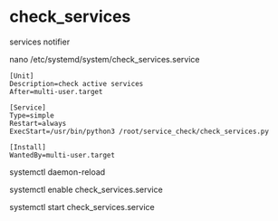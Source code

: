 # check_services
services notifier

nano /etc/systemd/system/check_services.service
```
[Unit]
Description=check active services
After=multi-user.target

[Service]
Type=simple
Restart=always
ExecStart=/usr/bin/python3 /root/service_check/check_services.py

[Install]
WantedBy=multi-user.target
```
systemctl daemon-reload

systemctl enable check_services.service

systemctl start check_services.service
